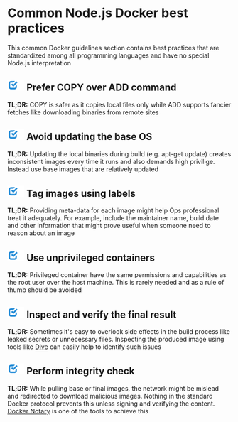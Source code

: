 [✔]: ../../assets/images/checkbox-small-blue.png

# Common Node.js Docker best practices

This common Docker guidelines section contains best practices that are standardized among all programming languages and have no special Node.js interpretation

## ![✔] Prefer COPY over ADD command

**TL;DR:** COPY is safer as it copies local files only while ADD supports fancier fetches like downloading binaries from remote sites

## ![✔] Avoid updating the base OS

**TL;DR:** Updating the local binaries during build (e.g. apt-get update) creates inconsistent images every time it runs and also demands high privilige. Instead use base images that are relatively updated

## ![✔] Tag images using labels

**TL;DR:** Providing meta-data for each image might help Ops professional treat it adequately. For example, include the maintainer name, build date and other information that might prove useful when someone need to reason about an image

## ![✔] Use unprivileged containers

**TL;DR:** Privileged container have the same permissions and capabilities as the root user over the host machine. This is rarely needed and as a rule of thumb should be avoided

## ![✔] Inspect and verify the final result

**TL;DR:** Sometimes it's easy to overlook side effects in the build process like leaked secrets or unnecessary files. Inspecting the produced image using tools like [Dive](https://github.com/wagoodman/dive) can easily help to identify such issues

## ![✔] Perform integrity check

**TL;DR:** While pulling base or final images, the network might be mislead and redirected to download malicious images. Nothing in the standard Docker protocol prevents this unless signing and verifying the content. [Docker Notary](https://docs.docker.com/notary/getting_started/) is one of the tools to achieve this
